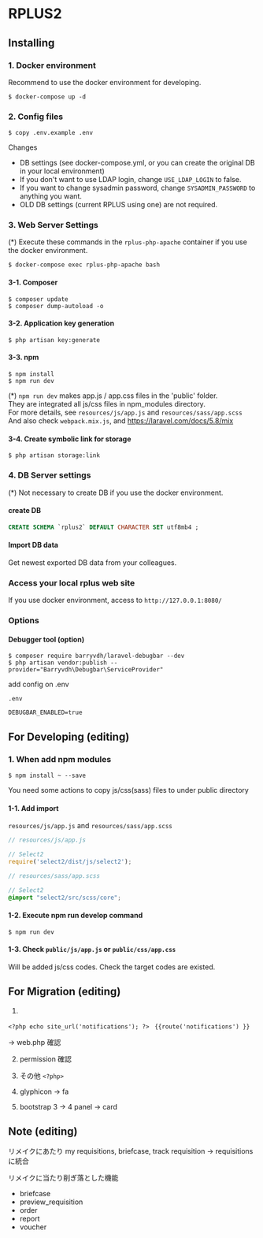 # RPLUS2



## Installing

### 1. Docker environment
Recommend to use the docker environment for developing.

```
$ docker-compose up -d
```



### 2. Config files
```
$ copy .env.example .env
```
Changes
- DB settings (see docker-compose.yml, or you can create the original DB in your local environment)
- If you don't want to use LDAP login, change `USE_LDAP_LOGIN` to false.
- If you want to change sysadmin password, change `SYSADMIN_PASSWORD` to anything you want.
- OLD DB settings (current RPLUS using one) are not required.



### 3. Web Server Settings
(*) Execute these commands in the `rplus-php-apache` container if you use the docker environment.

```
$ docker-compose exec rplus-php-apache bash
```

#### 3-1. Composer
```
$ composer update
$ composer dump-autoload -o
```

#### 3-2. Application key generation
```
$ php artisan key:generate
```

#### 3-3. npm

```
$ npm install
$ npm run dev
```
(*) `npm run dev` makes app.js / app.css files in the 'public' folder. <br>
They are integrated all js/css files in npm_modules directory.<br>
For more details, see `resources/js/app.js` and `resources/sass/app.scss`<br>
And also check `webpack.mix.js`, and https://laravel.com/docs/5.8/mix<br/>


#### 3-4. Create symbolic link for storage
```
$ php artisan storage:link
```


### 4. DB Server settings
(*) Not necessary to create DB if you use the docker environment.

#### create DB
``` sql
CREATE SCHEMA `rplus2` DEFAULT CHARACTER SET utf8mb4 ;
```

#### Import DB data
Get newest exported DB data from your colleagues.


### Access your local rplus web site

If you use docker environment, access to `http://127.0.0.1:8080/`

### Options
#### Debugger tool (option)
```
$ composer require barryvdh/laravel-debugbar --dev
$ php artisan vendor:publish --provider="Barryvdh\Debugbar\ServiceProvider"
```

add config on .env
```
.env

DEBUGBAR_ENABLED=true
```


## For Developing (editing)

### 1. When add npm modules
```
$ npm install ~ --save
```
You need some actions to copy js/css(sass) files to under public directory

#### 1-1. Add import
`resources/js/app.js` and `resources/sass/app.scss`
``` js
// resources/js/app.js

// Select2
require('select2/dist/js/select2');
```

``` scss
// resources/sass/app.scss

// Select2
@import "select2/src/scss/core";
```

#### 1-2. Execute npm run develop command
```
$ npm run dev
```

#### 1-3. Check `public/js/app.js` or `public/css/app.css`
Will be added js/css codes.
Check the target codes are existed.

## For Migration (editing)
1.
`<?php echo site_url('notifications'); ?>`
` {{route('notifications') }}`

-> web.php 確認

2. permission 確認

3. その他
`<?php>`

4. glyphicon
-> fa

5. bootstrap 3 -> 4
panel -> card

## Note (editing)
リメイクにあたり
my requisitions, briefcase, track requisition -> requisitions に統合

リメイクに当たり削ぎ落とした機能
- briefcase
- preview_requisition
- order
- report
- voucher
